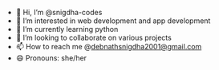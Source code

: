 - 👋 Hi, I’m @snigdha-codes
- 👀 I’m interested in web development and app development
- 🌱 I’m currently learning python
- 💞️ I’m looking to collaborate on various projects
- 📫 How to reach me @debnathsnigdha2001@gmail.com
- 😄 Pronouns: she/her


<!---
snigdha-codes/snigdha-codes is a ✨ special ✨ repository because its `README.md` (this file) appears on your GitHub profile.
You can click the Preview link to take a look at your changes.
--->
